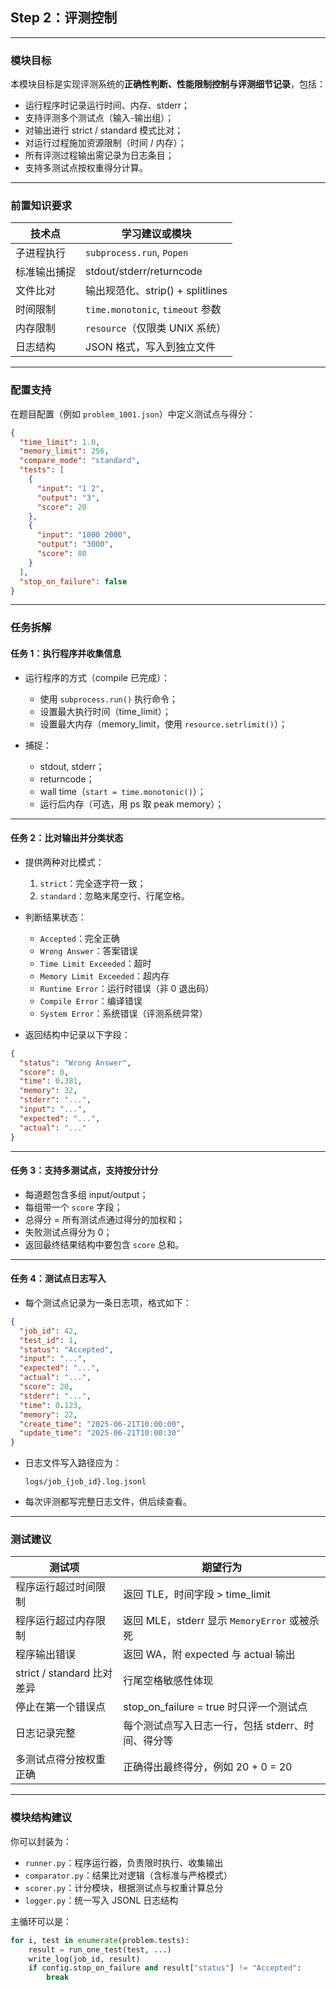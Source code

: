 ## Step 2：评测控制

---

### 模块目标

本模块目标是实现评测系统的**正确性判断、性能限制控制与评测细节记录**，包括：

* 运行程序时记录运行时间、内存、stderr；
* 支持评测多个测试点（输入-输出组）；
* 对输出进行 strict / standard 模式比对；
* 对运行过程施加资源限制（时间 / 内存）；
* 所有评测过程输出需记录为日志条目；
* 支持多测试点按权重得分计算。

---

### 前置知识要求

| 技术点    | 学习建议或模块                        |
| ------ | ------------------------------ |
| 子进程执行  | `subprocess.run`, `Popen`      |
| 标准输出捕捉 | stdout/stderr/returncode       |
| 文件比对   | 输出规范化、strip() + splitlines     |
| 时间限制   | `time.monotonic`, `timeout` 参数 |
| 内存限制   | `resource`（仅限类 UNIX 系统）        |
| 日志结构   | JSON 格式，写入到独立文件                |

---

### 配置支持

在题目配置（例如 `problem_1001.json`）中定义测试点与得分：

```json
{
  "time_limit": 1.0,
  "memory_limit": 256,
  "compare_mode": "standard",
  "tests": [
    {
      "input": "1 2",
      "output": "3",
      "score": 20
    },
    {
      "input": "1000 2000",
      "output": "3000",
      "score": 80
    }
  ],
  "stop_on_failure": false
}
```

---

### 任务拆解

#### 任务 1：执行程序并收集信息

* 运行程序的方式（compile 已完成）：

  * 使用 `subprocess.run()` 执行命令；
  * 设置最大执行时间（time\_limit）；
  * 设置最大内存（memory\_limit，使用 `resource.setrlimit()`）；
* 捕捉：

  * stdout, stderr；
  * returncode；
  * wall time（`start = time.monotonic()`）；
  * 运行后内存（可选，用 ps 取 peak memory）；

---

#### 任务 2：比对输出并分类状态

* 提供两种对比模式：

  1. `strict`：完全逐字符一致；
  2. `standard`：忽略末尾空行、行尾空格。

* 判断结果状态：

  * `Accepted`：完全正确
  * `Wrong Answer`：答案错误
  * `Time Limit Exceeded`：超时
  * `Memory Limit Exceeded`：超内存
  * `Runtime Error`：运行时错误（非 0 退出码）
  * `Compile Error`：编译错误
  * `System Error`：系统错误（评测系统异常）

* 返回结构中记录以下字段：

```json
{
  "status": "Wrong Answer",
  "score": 0,
  "time": 0.381,
  "memory": 32,
  "stderr": "...",
  "input": "...",
  "expected": "...",
  "actual": "..."
}
```

---

#### 任务 3：支持多测试点，支持按分计分

* 每道题包含多组 input/output；
* 每组带一个 `score` 字段；
* 总得分 = 所有测试点通过得分的加权和；
* 失败测试点得分为 0；
* 返回最终结果结构中要包含 `score` 总和。

---

#### 任务 4：测试点日志写入

* 每个测试点记录为一条日志项，格式如下：

```json
{
  "job_id": 42,
  "test_id": 1,
  "status": "Accepted",
  "input": "...",
  "expected": "...",
  "actual": "...",
  "score": 20,
  "stderr": "...",
  "time": 0.123,
  "memory": 22,
  "create_time": "2025-06-21T10:00:00",
  "update_time": "2025-06-21T10:00:30"
}
```

* 日志文件写入路径应为：

  ```
  logs/job_{job_id}.log.jsonl
  ```

* 每次评测都写完整日志文件，供后续查看。

---

### 测试建议

| 测试项                    | 期望行为                                |
| ---------------------- | ----------------------------------- |
| 程序运行超过时间限制             | 返回 TLE，时间字段 > time\_limit           |
| 程序运行超过内存限制             | 返回 MLE，stderr 显示 `MemoryError` 或被杀死 |
| 程序输出错误                 | 返回 WA，附 expected 与 actual 输出        |
| strict / standard 比对差异 | 行尾空格敏感性体现                           |
| 停止在第一个错误点              | stop\_on\_failure = true 时只评一个测试点   |
| 日志记录完整                 | 每个测试点写入日志一行，包括 stderr、时间、得分等        |
| 多测试点得分按权重正确            | 正确得出最终得分，例如 20 + 0 = 20             |

---

### 模块结构建议

你可以封装为：

* `runner.py`：程序运行器，负责限时执行、收集输出
* `comparator.py`：结果比对逻辑（含标准与严格模式）
* `scorer.py`：计分模块，根据测试点与权重计算总分
* `logger.py`：统一写入 JSONL 日志结构

主循环可以是：

```python
for i, test in enumerate(problem.tests):
    result = run_one_test(test, ...)
    write_log(job_id, result)
    if config.stop_on_failure and result["status"] != "Accepted":
        break
```